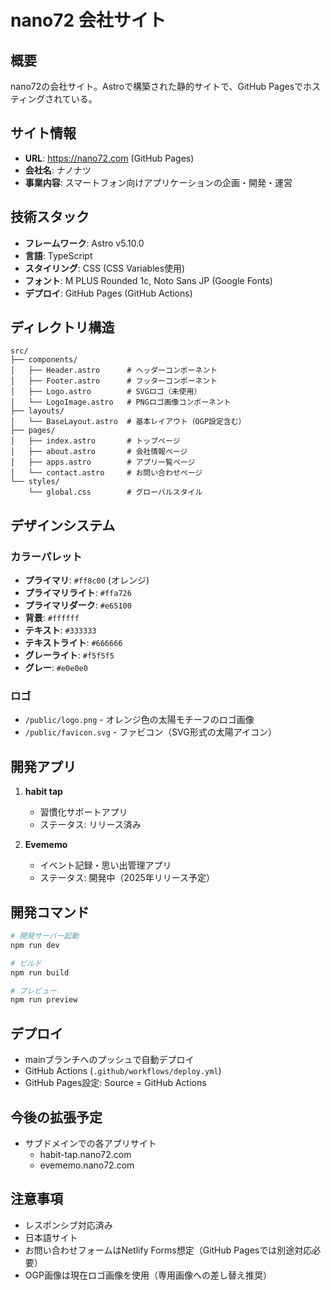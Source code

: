 # nano72 会社サイト

## 概要
nano72の会社サイト。Astroで構築された静的サイトで、GitHub Pagesでホスティングされている。

## サイト情報
- **URL**: https://nano72.com (GitHub Pages)
- **会社名**: ナノナツ
- **事業内容**: スマートフォン向けアプリケーションの企画・開発・運営

## 技術スタック
- **フレームワーク**: Astro v5.10.0
- **言語**: TypeScript
- **スタイリング**: CSS (CSS Variables使用)
- **フォント**: M PLUS Rounded 1c, Noto Sans JP (Google Fonts)
- **デプロイ**: GitHub Pages (GitHub Actions)

## ディレクトリ構造
```
src/
├── components/
│   ├── Header.astro      # ヘッダーコンポーネント
│   ├── Footer.astro      # フッターコンポーネント
│   ├── Logo.astro        # SVGロゴ（未使用）
│   └── LogoImage.astro   # PNGロゴ画像コンポーネント
├── layouts/
│   └── BaseLayout.astro  # 基本レイアウト（OGP設定含む）
├── pages/
│   ├── index.astro       # トップページ
│   ├── about.astro       # 会社情報ページ
│   ├── apps.astro        # アプリ一覧ページ
│   └── contact.astro     # お問い合わせページ
└── styles/
    └── global.css        # グローバルスタイル
```

## デザインシステム
### カラーパレット
- **プライマリ**: `#ff8c00` (オレンジ)
- **プライマリライト**: `#ffa726`
- **プライマリダーク**: `#e65100`
- **背景**: `#ffffff`
- **テキスト**: `#333333`
- **テキストライト**: `#666666`
- **グレーライト**: `#f5f5f5`
- **グレー**: `#e0e0e0`

### ロゴ
- `/public/logo.png` - オレンジ色の太陽モチーフのロゴ画像
- `/public/favicon.svg` - ファビコン（SVG形式の太陽アイコン）

## 開発アプリ
1. **habit tap**
   - 習慣化サポートアプリ
   - ステータス: リリース済み
   
2. **Evememo**
   - イベント記録・思い出管理アプリ
   - ステータス: 開発中（2025年リリース予定）

## 開発コマンド
```bash
# 開発サーバー起動
npm run dev

# ビルド
npm run build

# プレビュー
npm run preview
```

## デプロイ
- mainブランチへのプッシュで自動デプロイ
- GitHub Actions (`.github/workflows/deploy.yml`)
- GitHub Pages設定: Source = GitHub Actions

## 今後の拡張予定
- サブドメインでの各アプリサイト
  - habit-tap.nano72.com
  - evememo.nano72.com

## 注意事項
- レスポンシブ対応済み
- 日本語サイト
- お問い合わせフォームはNetlify Forms想定（GitHub Pagesでは別途対応必要）
- OGP画像は現在ロゴ画像を使用（専用画像への差し替え推奨）